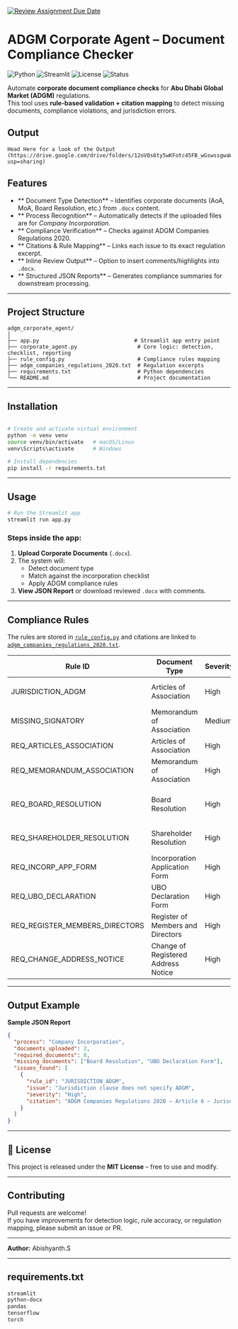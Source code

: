 [![Review Assignment Due Date](https://classroom.github.com/assets/deadline-readme-button-22041afd0340ce965d47ae6ef1cefeee28c7c493a6346c4f15d667ab976d596c.svg)](https://classroom.github.com/a/vgbm4cZ0)
# ADGM Corporate Agent – Document Compliance Checker

![Python](https://img.shields.io/badge/Python-3.9%2B-blue)
![Streamlit](https://img.shields.io/badge/Streamlit-Framework-FF4B4B)
![License](https://img.shields.io/badge/License-MIT-green)
![Status](https://img.shields.io/badge/Status-Production%20Ready-brightgreen)

Automate **corporate document compliance checks** for **Abu Dhabi Global Market (ADGM)** regulations.  
This tool uses **rule-based validation + citation mapping** to detect missing documents, compliance violations, and jurisdiction errors.

##  Output

    Head Here for a look of the Output
    (https://drive.google.com/drive/folders/12oVOs6ty5wKFotc45FB_wGswssgwaWUP?usp=sharing)




##  Features

- ** Document Type Detection** – Identifies corporate documents (AoA, MoA, Board Resolution, etc.) from `.docx` content.
- ** Process Recognition** – Automatically detects if the uploaded files are for *Company Incorporation*.
- ** Compliance Verification** – Checks against ADGM Companies Regulations 2020.
- ** Citations & Rule Mapping** – Links each issue to its exact regulation excerpt.
- ** Inline Review Output** – Option to insert comments/highlights into `.docx`.
- ** Structured JSON Reports** – Generates compliance summaries for downstream processing.

---

## Project Structure

```
adgm_corporate_agent/
│
├── app.py                              # Streamlit app entry point
├── corporate_agent.py                   # Core logic: detection, checklist, reporting
├── rule_config.py                       # Compliance rules mapping
├── adgm_companies_regulations_2020.txt  # Regulation excerpts
├── requirements.txt                     # Python dependencies
└── README.md                            # Project documentation
```

---

## Installation

```bash

# Create and activate virtual environment
python -m venv venv
source venv/bin/activate   # macOS/Linux
venv\Scripts\activate      # Windows

# Install dependencies
pip install -r requirements.txt
```

---

## Usage

```bash
# Run the Streamlit app
streamlit run app.py
```

### Steps inside the app:
1. **Upload Corporate Documents** (`.docx`).
2. The system will:
   - Detect document type
   - Match against the incorporation checklist
   - Apply ADGM compliance rules
3. **View JSON Report** or download reviewed `.docx` with comments.

---

## Compliance Rules

The rules are stored in [`rule_config.py`](rule_config.py) and citations are linked to  
[`adgm_companies_regulations_2020.txt`](adgm_companies_regulations_2020.txt).

| Rule ID                          | Document Type                   | Severity | Description |
|----------------------------------|----------------------------------|----------|-------------|
| JURISDICTION_ADGM                | Articles of Association         | High     | Must specify ADGM jurisdiction |
| MISSING_SIGNATORY                | Memorandum of Association       | Medium   | Must include signatory section |
| REQ_ARTICLES_ASSOCIATION         | Articles of Association         | High     | Filing requirement |
| REQ_MEMORANDUM_ASSOCIATION       | Memorandum of Association       | High     | Filing requirement |
| REQ_BOARD_RESOLUTION             | Board Resolution                | High     | Mandatory corporate approval record |
| REQ_SHAREHOLDER_RESOLUTION       | Shareholder Resolution          | High     | Required for major decisions |
| REQ_INCORP_APP_FORM              | Incorporation Application Form  | High     | Mandatory form for incorporation |
| REQ_UBO_DECLARATION              | UBO Declaration Form            | High     | Beneficial ownership disclosure |
| REQ_REGISTER_MEMBERS_DIRECTORS   | Register of Members and Directors| High    | Corporate register requirement |
| REQ_CHANGE_ADDRESS_NOTICE        | Change of Registered Address Notice | High  | Notify Registrar of address changes |

---

## Output Example

**Sample JSON Report**
```json
{
  "process": "Company Incorporation",
  "documents_uploaded": 2,
  "required_documents": 8,
  "missing_documents": ["Board Resolution", "UBO Declaration Form"],
  "issues_found": [
    {
      "rule_id": "JURISDICTION_ADGM",
      "issue": "Jurisdiction clause does not specify ADGM",
      "severity": "High",
      "citation": "ADGM Companies Regulations 2020 — Article 6 – Jurisdiction..."
    }
  ]
}
```

---

## 📜 License
This project is released under the **MIT License** – free to use and modify.

---

## Contributing
Pull requests are welcome!  
If you have improvements for detection logic, rule accuracy, or regulation mapping, please submit an issue or PR.

---

**Author:** Abishyanth.S

---

## requirements.txt
```txt
streamlit
python-docx
pandas
tensorflow
torch
```
